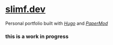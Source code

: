 # [slimf.dev](https://slimf.dev)

Personal portfolio built with [_Hugo_](https://gohugo.io/) and [_PaperMod_](https://github.com/adityatelange/hugo-PaperMod)

### this is a work in progress
